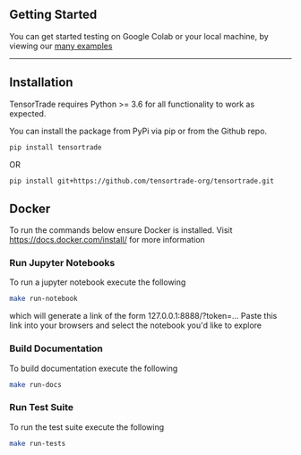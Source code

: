 ## Getting Started

You can get started testing on Google Colab or your local machine, by viewing our [many examples](https://github.com/tensortrade-org/tensortrade/tree/master/examples)

---

## Installation

TensorTrade requires Python >= 3.6 for all functionality to work as expected.

You can install the package from PyPi via pip or from the Github repo.

```bash
pip install tensortrade
```

OR

```bash
pip install git+https://github.com/tensortrade-org/tensortrade.git
```


## Docker

To run the commands below ensure Docker is installed. Visit https://docs.docker.com/install/ for more information

### Run Jupyter Notebooks

To run a jupyter notebook execute the following

```bash
make run-notebook
```

which will generate a link of the form 127.0.0.1:8888/?token=... Paste this link into your browsers and select the notebook you'd like to explore


### Build Documentation

To build documentation execute the following
```bash
make run-docs
```

### Run Test Suite

To run the test suite execute the following
```bash
make run-tests
```
